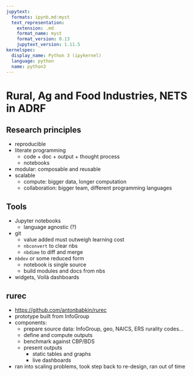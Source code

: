 ```yaml
---
jupytext:
  formats: ipynb,md:myst
  text_representation:
    extension: .md
    format_name: myst
    format_version: 0.13
    jupytext_version: 1.11.5
kernelspec:
  display_name: Python 3 (ipykernel)
  language: python
  name: python3
---
```


# Rural, Ag and Food Industries, NETS in ADRF

## Research principles
- reproducible
- literate programming
  - code + doc + output + thought process
  - notebooks
- modular: composable and reusable
- scalable
  - compute: bigger data, longer computation
  - collaboration: bigger team, different programming languages
  
## Tools
- Jupyter notebooks
  - language agnostic (?)
- git
  - value added must outweigh learning cost
  - `nbconvert` to clear nbs
  - `nbdime` to diff and merge
- `nbdev` or some reduced form
  - notebook is single source
  - build modules and docs from nbs
- widgets, Voilà dashboards

## rurec
- https://github.com/antonbabkin/rurec
- prototype built from InfoGroup
- components:
  - prepare source data: InfoGroup, geo, NAICS, ERS rurality codes...
  - define and compute outputs
  - benchmark against CBP/BDS
  - present outputs
    - static tables and graphs
    - live dashboards
- ran into scaling problems, took step back to re-design, ran out of time

